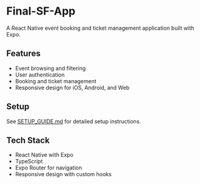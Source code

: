 # Final-SF-App

A React Native event booking and ticket management application built with Expo.

## Features

- Event browsing and filtering
- User authentication
- Booking and ticket management
- Responsive design for iOS, Android, and Web

## Setup

See [SETUP_GUIDE.md](./SETUP_GUIDE.md) for detailed setup instructions.

## Tech Stack

- React Native with Expo
- TypeScript
- Expo Router for navigation
- Responsive design with custom hooks